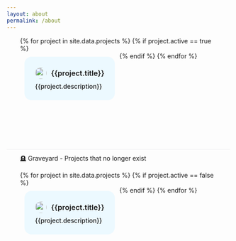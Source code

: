 ```yaml
---
layout: about
permalink: /about
---
```


<div style="padding-left: 30px; padding-right: 30px; max-width: 1280px; margin: auto">
  <div style="display: flex; flex-wrap: wrap;">
  {% for project in site.data.projects %}
  {% if project.active == true %}
    <div style="flex: 0 0 auto;" class="responsive">
      <div style="margin:10px">
        <a href="{{ site.baseurl }}{{project.url}}" style="color: inherit;text-decoration: inherit;">
          <div style="padding:24px; border-radius:1rem; background-color: #ecf9ff;" class="zoom">
            <div class="card-meta">
              <div class="card-authors">
                <div style="display:flex; align-items:center">
                  <div style="margin-right:10px;">
                    <img src="{{project.picture}}" alt=""
                    width='26px' heigh='26px' style='border-radius:50%; display:flex;'>
                  </div>
                  <div style="flex-direction:column">
                    <h3 style="margin:0px; font-weight:600;">
                      {{project.title}}
                    </h3>
                  </div>
                </div>
              </div>
            </div>
            <div class="card-title" style="margin-top:10px">
              <div style="font-size:14px; font-weight: 500; line-height:1">{{project.description}}</div>
            </div>
          </div>
        </a>
      </div>
    </div>
    {% endif %}
    {% endfor %}
  </div>
</div>

<div style="padding-left: 30px; padding-right: 30px; padding-top: 10px; max-width: 1280px; margin: auto; margin-top: 100px;    border-top: solid 1px #eff0f1;
">
🪦 Graveyard - Projects that no longer exist
  <div style="display: flex; flex-wrap: wrap; margin-top:15px;">
  {% for project in site.data.projects %}
    {% if project.active == false %}
    <div style="flex: 0 0 auto;" class="responsive">
      <div style="margin:10px">
        <a href="{{ site.baseurl }}{{project.url}}" style="color: inherit;text-decoration: inherit;">
          <div style="padding:24px; border-radius:1rem; background-color: #ecf9ff;" class="zoom">
            <div class="card-meta">
              <div class="card-authors">
                <div style="display:flex; align-items:center">
                  <div style="margin-right:10px;">
                    <img src="{{project.picture}}" alt=""
                    width='26px' heigh='26px' style='border-radius:50%; display:flex;'>
                  </div>
                  <div style="flex-direction:column">
                    <h3 style="margin:0px; font-weight:600;">
                      {{project.title}}
                    </h3>
                  </div>
                </div>
              </div>
            </div>
            <div class="card-title" style="margin-top:10px">
              <div style="font-size:14px; font-weight: 500; line-height:1">{{project.description}}</div>
            </div>
          </div>
        </a>
      </div>
    </div>
    {% endif %}
    {% endfor %}
  </div>
</div>
